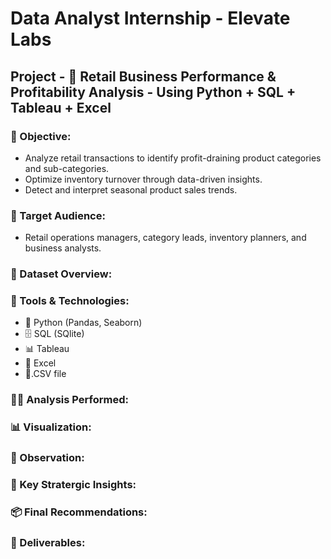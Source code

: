 # **Data Analyst Internship - Elevate Labs**
## **Project - 🛒 Retail Business Performance & Profitability Analysis** - Using Python + SQL + Tableau + Excel
### 🧭 Objective:
- Analyze retail transactions to identify profit-draining product categories and sub-categories.
- Optimize inventory turnover through data-driven insights.
- Detect and interpret seasonal product sales trends.
### 🤝 Target Audience: 
- Retail operations managers, category leads, inventory planners, and business analysts.
### 📂 Dataset Overview:
### 🧰 Tools & Technologies:
- 🐍 Python (Pandas, Seaborn)
- 🗄️ SQL (SQlite)
- 📊 Tableau
- 📗 Excel
- 📄.CSV file
### 🧑‍💻 Analysis Performed:
### 📊 Visualization:
### 🔎 Observation:
### 🧠 Key Stratergic Insights:
### 📦 Final Recommendations:
### 🧾 Deliverables:


